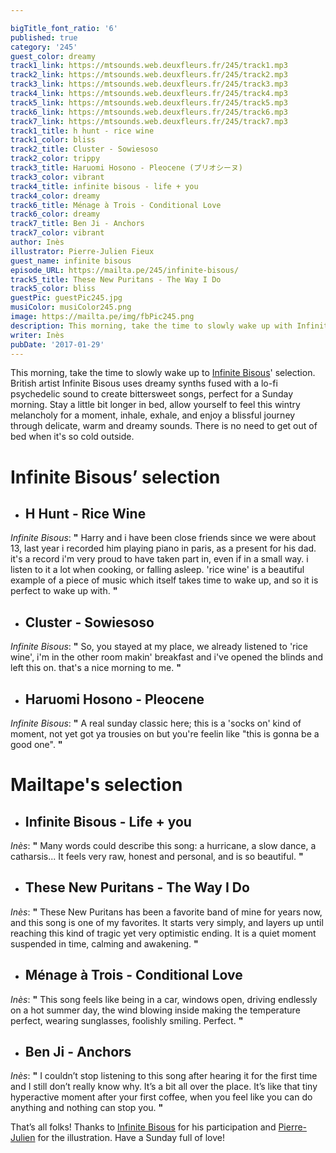 ```yaml
---

bigTitle_font_ratio: '6'
published: true
category: '245'
guest_color: dreamy
track1_link: https://mtsounds.web.deuxfleurs.fr/245/track1.mp3
track2_link: https://mtsounds.web.deuxfleurs.fr/245/track2.mp3
track3_link: https://mtsounds.web.deuxfleurs.fr/245/track3.mp3
track4_link: https://mtsounds.web.deuxfleurs.fr/245/track4.mp3
track5_link: https://mtsounds.web.deuxfleurs.fr/245/track5.mp3
track6_link: https://mtsounds.web.deuxfleurs.fr/245/track6.mp3
track7_link: https://mtsounds.web.deuxfleurs.fr/245/track7.mp3
track1_title: h hunt - rice wine
track1_color: bliss
track2_title: Cluster - Sowiesoso
track2_color: trippy
track3_title: Haruomi Hosono - Pleocene (プリオシーヌ)
track3_color: vibrant
track4_title: infinite bisous - life + you
track4_color: dreamy
track6_title: Ménage à Trois - Conditional Love
track6_color: dreamy
track7_title: Ben Ji - Anchors
track7_color: vibrant
author: Inès
illustrator: Pierre-Julien Fieux
guest_name: infinite bisous
episode_URL: https://mailta.pe/245/infinite-bisous/
track5_title: These New Puritans - The Way I Do
track5_color: bliss
guestPic: guestPic245.jpg
musiColor: musiColor245.png
image: https://mailta.pe/img/fbPic245.png
description: This morning, take the time to slowly wake up with Infinite Bisous' selection. Stay a little bit longer in bed and enjoy a blissful journey through delicate, warm and dreamy sounds. There is no need to get out of bed when it's so cold outside.
writer: Inès
pubDate: '2017-01-29'
---
```

This morning, take the time to slowly wake up to [Infinite Bisous](https://www.facebook.com/infinitebisous/ "Facebook")' selection. British artist Infinite Bisous uses dreamy synths fused with a lo-fi psychedelic sound to create bittersweet songs, perfect for a Sunday morning. Stay a little bit longer in bed, allow yourself to feel this wintry melancholy for a moment, inhale, exhale, and enjoy a blissful journey through delicate, warm and dreamy sounds. There is no need to get out of bed when it's so cold outside.


# **Infinite Bisous’ selection**

+ ## H Hunt - Rice Wine
_Infinite Bisous_: **"** Harry and i have been close friends since we were about 13, last year i recorded him playing piano in paris, as a present for his dad. it's a record i'm very proud to have taken part in, even if in a small way. i listen to it a lot when cooking, or falling asleep. 'rice wine' is a beautiful example of a piece of music which itself takes time to wake up, and so it is perfect to wake up with. **"** 

+ ## Cluster - Sowiesoso
_Infinite Bisous_: **"** So, you stayed at my place, we already listened to 'rice wine', i'm in the other room makin' breakfast and i've opened the blinds and left this on. that's a nice morning to me. **"** 

+ ## Haruomi Hosono - Pleocene
_Infinite Bisous_: **"** A real sunday classic here; this is a 'socks on' kind of moment, not yet got ya trousies on but you're feelin like "this is gonna be a good one". **"** 


# Mailtape's selection

+ ## Infinite Bisous - Life + you
_Inès_: **"** Many words could describe this song: a hurricane, a slow dance, a catharsis... It feels very raw, honest and personal, and is so beautiful. **"**  

+ ## These New Puritans - The Way I Do
_Inès_: **"** These New Puritans has been a favorite band of mine for years now, and this song is one of my favorites. It starts very simply, and layers up until reaching this kind of tragic yet very optimistic ending. It is a quiet moment suspended in time, calming and awakening. **"** 


+ ## Ménage à Trois - Conditional Love
_Inès_: **"** This song feels like being in a car, windows open, driving endlessly on a hot summer day, the wind blowing inside making the temperature perfect, wearing sunglasses, foolishly smiling. Perfect. **"** 

+ ## Ben Ji - Anchors
_Inès_: **"** I couldn’t stop listening to this song after hearing it for the first time and I still don’t really know why. It’s a bit all over the place. It’s like that tiny hyperactive moment after your first coffee, when you feel like you can do anything and nothing can stop you. **"** 


That’s all folks! Thanks to [Infinite Bisous](https://www.facebook.com/infinitebisous/ "Facebook") for his participation and [Pierre-Julien](http://pierrejulienfieux.com/ "Site") for the illustration. Have a Sunday full of love! 
